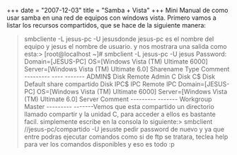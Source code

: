 +++
date = "2007-12-03"
title = "Samba + Vista"
+++
Mini Manual de como usar samba en una red de equipos con windows vista. Primero vamos a listar los recursos compartidos, que se hace de la siguiente manera:

> smbcliente -L jesus-pc -U jesusdonde jesus-pc es el nombre del equipo y jesus el nombre de usuario. y nos mostrara una salida como esta:> [root@localhost ~]# smbclient -L jesus-pc -U jesus Password: Domain=[JESUS-PC] OS=[Windows Vista (TM) Ultimate 6000] Server=[Windows Vista (TM) Ultimate 6.0] Sharename Type Comment --------- ---- ------- ADMIN$ Disk Remote Admin C Disk C$ Disk Default share compartido Disk IPC$ IPC Remote IPC Domain=[JESUS-PC] OS=[Windows Vista (TM) Ultimate 6000] Server=[Windows Vista (TM) Ultimate 6.0] Server Comment --------- ------- Workgroup Master --------- -------Vemos que esta compartido un directorio llamado compartir y la unidad C, para acceder a ellos es bastante facil. simplemente escribe en la consola lo siguiente:> smbclient //jesus-pc/compartido -U jesuste pedir password de nuevo y ya que entre podras ejecutar comandos como si de ftp se tratara, teclea help para ver los comandos disponibles y eso es todo :p
